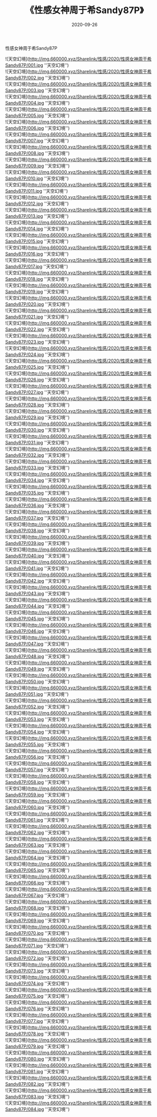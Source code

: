 ﻿---
layout: post
title:  《性感女神周于希Sandy87P》
date:   2020-09-26
img: http://img.660000.xyz/Sharelink/性感/2020/性感女神周于希Sandy87P/000.jpg
categories: [美女, 性感, 泳衣]
---

性感女神周于希Sandy87P



![天空幻境](http://img.660000.xyz/Sharelink/性感/2020/性感女神周于希Sandy87P/001.jpg ''天空幻境'') <br>
![天空幻境](http://img.660000.xyz/Sharelink/性感/2020/性感女神周于希Sandy87P/002.jpg ''天空幻境'') <br>
![天空幻境](http://img.660000.xyz/Sharelink/性感/2020/性感女神周于希Sandy87P/003.jpg ''天空幻境'') <br>
![天空幻境](http://img.660000.xyz/Sharelink/性感/2020/性感女神周于希Sandy87P/004.jpg ''天空幻境'') <br>
![天空幻境](http://img.660000.xyz/Sharelink/性感/2020/性感女神周于希Sandy87P/005.jpg ''天空幻境'') <br>
![天空幻境](http://img.660000.xyz/Sharelink/性感/2020/性感女神周于希Sandy87P/006.jpg ''天空幻境'') <br>
![天空幻境](http://img.660000.xyz/Sharelink/性感/2020/性感女神周于希Sandy87P/007.jpg ''天空幻境'') <br>
![天空幻境](http://img.660000.xyz/Sharelink/性感/2020/性感女神周于希Sandy87P/008.jpg ''天空幻境'') <br>
![天空幻境](http://img.660000.xyz/Sharelink/性感/2020/性感女神周于希Sandy87P/009.jpg ''天空幻境'') <br>
![天空幻境](http://img.660000.xyz/Sharelink/性感/2020/性感女神周于希Sandy87P/010.jpg ''天空幻境'') <br>
![天空幻境](http://img.660000.xyz/Sharelink/性感/2020/性感女神周于希Sandy87P/011.jpg ''天空幻境'') <br>
![天空幻境](http://img.660000.xyz/Sharelink/性感/2020/性感女神周于希Sandy87P/012.jpg ''天空幻境'') <br>
![天空幻境](http://img.660000.xyz/Sharelink/性感/2020/性感女神周于希Sandy87P/013.jpg ''天空幻境'') <br>
![天空幻境](http://img.660000.xyz/Sharelink/性感/2020/性感女神周于希Sandy87P/014.jpg ''天空幻境'') <br>
![天空幻境](http://img.660000.xyz/Sharelink/性感/2020/性感女神周于希Sandy87P/015.jpg ''天空幻境'') <br>
![天空幻境](http://img.660000.xyz/Sharelink/性感/2020/性感女神周于希Sandy87P/016.jpg ''天空幻境'') <br>
![天空幻境](http://img.660000.xyz/Sharelink/性感/2020/性感女神周于希Sandy87P/017.jpg ''天空幻境'') <br>
![天空幻境](http://img.660000.xyz/Sharelink/性感/2020/性感女神周于希Sandy87P/018.jpg ''天空幻境'') <br>
![天空幻境](http://img.660000.xyz/Sharelink/性感/2020/性感女神周于希Sandy87P/019.jpg ''天空幻境'') <br>
![天空幻境](http://img.660000.xyz/Sharelink/性感/2020/性感女神周于希Sandy87P/020.jpg ''天空幻境'') <br>
![天空幻境](http://img.660000.xyz/Sharelink/性感/2020/性感女神周于希Sandy87P/021.jpg ''天空幻境'') <br>
![天空幻境](http://img.660000.xyz/Sharelink/性感/2020/性感女神周于希Sandy87P/022.jpg ''天空幻境'') <br>
![天空幻境](http://img.660000.xyz/Sharelink/性感/2020/性感女神周于希Sandy87P/023.jpg ''天空幻境'') <br>
![天空幻境](http://img.660000.xyz/Sharelink/性感/2020/性感女神周于希Sandy87P/024.jpg ''天空幻境'') <br>
![天空幻境](http://img.660000.xyz/Sharelink/性感/2020/性感女神周于希Sandy87P/025.jpg ''天空幻境'') <br>
![天空幻境](http://img.660000.xyz/Sharelink/性感/2020/性感女神周于希Sandy87P/026.jpg ''天空幻境'') <br>
![天空幻境](http://img.660000.xyz/Sharelink/性感/2020/性感女神周于希Sandy87P/027.jpg ''天空幻境'') <br>
![天空幻境](http://img.660000.xyz/Sharelink/性感/2020/性感女神周于希Sandy87P/028.jpg ''天空幻境'') <br>
![天空幻境](http://img.660000.xyz/Sharelink/性感/2020/性感女神周于希Sandy87P/029.jpg ''天空幻境'') <br>
![天空幻境](http://img.660000.xyz/Sharelink/性感/2020/性感女神周于希Sandy87P/030.jpg ''天空幻境'') <br>
![天空幻境](http://img.660000.xyz/Sharelink/性感/2020/性感女神周于希Sandy87P/031.jpg ''天空幻境'') <br>
![天空幻境](http://img.660000.xyz/Sharelink/性感/2020/性感女神周于希Sandy87P/032.jpg ''天空幻境'') <br>
![天空幻境](http://img.660000.xyz/Sharelink/性感/2020/性感女神周于希Sandy87P/033.jpg ''天空幻境'') <br>
![天空幻境](http://img.660000.xyz/Sharelink/性感/2020/性感女神周于希Sandy87P/034.jpg ''天空幻境'') <br>
![天空幻境](http://img.660000.xyz/Sharelink/性感/2020/性感女神周于希Sandy87P/035.jpg ''天空幻境'') <br>
![天空幻境](http://img.660000.xyz/Sharelink/性感/2020/性感女神周于希Sandy87P/036.jpg ''天空幻境'') <br>
![天空幻境](http://img.660000.xyz/Sharelink/性感/2020/性感女神周于希Sandy87P/037.jpg ''天空幻境'') <br>
![天空幻境](http://img.660000.xyz/Sharelink/性感/2020/性感女神周于希Sandy87P/038.jpg ''天空幻境'') <br>
![天空幻境](http://img.660000.xyz/Sharelink/性感/2020/性感女神周于希Sandy87P/039.jpg ''天空幻境'') <br>
![天空幻境](http://img.660000.xyz/Sharelink/性感/2020/性感女神周于希Sandy87P/040.jpg ''天空幻境'') <br>
![天空幻境](http://img.660000.xyz/Sharelink/性感/2020/性感女神周于希Sandy87P/041.jpg ''天空幻境'') <br>
![天空幻境](http://img.660000.xyz/Sharelink/性感/2020/性感女神周于希Sandy87P/042.jpg ''天空幻境'') <br>
![天空幻境](http://img.660000.xyz/Sharelink/性感/2020/性感女神周于希Sandy87P/043.jpg ''天空幻境'') <br>
![天空幻境](http://img.660000.xyz/Sharelink/性感/2020/性感女神周于希Sandy87P/044.jpg ''天空幻境'') <br>
![天空幻境](http://img.660000.xyz/Sharelink/性感/2020/性感女神周于希Sandy87P/045.jpg ''天空幻境'') <br>
![天空幻境](http://img.660000.xyz/Sharelink/性感/2020/性感女神周于希Sandy87P/046.jpg ''天空幻境'') <br>
![天空幻境](http://img.660000.xyz/Sharelink/性感/2020/性感女神周于希Sandy87P/047.jpg ''天空幻境'') <br>
![天空幻境](http://img.660000.xyz/Sharelink/性感/2020/性感女神周于希Sandy87P/048.jpg ''天空幻境'') <br>
![天空幻境](http://img.660000.xyz/Sharelink/性感/2020/性感女神周于希Sandy87P/049.jpg ''天空幻境'') <br>
![天空幻境](http://img.660000.xyz/Sharelink/性感/2020/性感女神周于希Sandy87P/050.jpg ''天空幻境'') <br>
![天空幻境](http://img.660000.xyz/Sharelink/性感/2020/性感女神周于希Sandy87P/051.jpg ''天空幻境'') <br>
![天空幻境](http://img.660000.xyz/Sharelink/性感/2020/性感女神周于希Sandy87P/052.jpg ''天空幻境'') <br>
![天空幻境](http://img.660000.xyz/Sharelink/性感/2020/性感女神周于希Sandy87P/053.jpg ''天空幻境'') <br>
![天空幻境](http://img.660000.xyz/Sharelink/性感/2020/性感女神周于希Sandy87P/054.jpg ''天空幻境'') <br>
![天空幻境](http://img.660000.xyz/Sharelink/性感/2020/性感女神周于希Sandy87P/055.jpg ''天空幻境'') <br>
![天空幻境](http://img.660000.xyz/Sharelink/性感/2020/性感女神周于希Sandy87P/056.jpg ''天空幻境'') <br>
![天空幻境](http://img.660000.xyz/Sharelink/性感/2020/性感女神周于希Sandy87P/057.jpg ''天空幻境'') <br>
![天空幻境](http://img.660000.xyz/Sharelink/性感/2020/性感女神周于希Sandy87P/058.jpg ''天空幻境'') <br>
![天空幻境](http://img.660000.xyz/Sharelink/性感/2020/性感女神周于希Sandy87P/059.jpg ''天空幻境'') <br>
![天空幻境](http://img.660000.xyz/Sharelink/性感/2020/性感女神周于希Sandy87P/060.jpg ''天空幻境'') <br>
![天空幻境](http://img.660000.xyz/Sharelink/性感/2020/性感女神周于希Sandy87P/061.jpg ''天空幻境'') <br>
![天空幻境](http://img.660000.xyz/Sharelink/性感/2020/性感女神周于希Sandy87P/062.jpg ''天空幻境'') <br>
![天空幻境](http://img.660000.xyz/Sharelink/性感/2020/性感女神周于希Sandy87P/063.jpg ''天空幻境'') <br>
![天空幻境](http://img.660000.xyz/Sharelink/性感/2020/性感女神周于希Sandy87P/064.jpg ''天空幻境'') <br>
![天空幻境](http://img.660000.xyz/Sharelink/性感/2020/性感女神周于希Sandy87P/065.jpg ''天空幻境'') <br>
![天空幻境](http://img.660000.xyz/Sharelink/性感/2020/性感女神周于希Sandy87P/066.jpg ''天空幻境'') <br>
![天空幻境](http://img.660000.xyz/Sharelink/性感/2020/性感女神周于希Sandy87P/067.jpg ''天空幻境'') <br>
![天空幻境](http://img.660000.xyz/Sharelink/性感/2020/性感女神周于希Sandy87P/068.jpg ''天空幻境'') <br>
![天空幻境](http://img.660000.xyz/Sharelink/性感/2020/性感女神周于希Sandy87P/069.jpg ''天空幻境'') <br>
![天空幻境](http://img.660000.xyz/Sharelink/性感/2020/性感女神周于希Sandy87P/070.jpg ''天空幻境'') <br>
![天空幻境](http://img.660000.xyz/Sharelink/性感/2020/性感女神周于希Sandy87P/071.jpg ''天空幻境'') <br>
![天空幻境](http://img.660000.xyz/Sharelink/性感/2020/性感女神周于希Sandy87P/072.jpg ''天空幻境'') <br>
![天空幻境](http://img.660000.xyz/Sharelink/性感/2020/性感女神周于希Sandy87P/073.jpg ''天空幻境'') <br>
![天空幻境](http://img.660000.xyz/Sharelink/性感/2020/性感女神周于希Sandy87P/074.jpg ''天空幻境'') <br>
![天空幻境](http://img.660000.xyz/Sharelink/性感/2020/性感女神周于希Sandy87P/075.jpg ''天空幻境'') <br>
![天空幻境](http://img.660000.xyz/Sharelink/性感/2020/性感女神周于希Sandy87P/076.jpg ''天空幻境'') <br>
![天空幻境](http://img.660000.xyz/Sharelink/性感/2020/性感女神周于希Sandy87P/077.jpg ''天空幻境'') <br>
![天空幻境](http://img.660000.xyz/Sharelink/性感/2020/性感女神周于希Sandy87P/078.jpg ''天空幻境'') <br>
![天空幻境](http://img.660000.xyz/Sharelink/性感/2020/性感女神周于希Sandy87P/079.jpg ''天空幻境'') <br>
![天空幻境](http://img.660000.xyz/Sharelink/性感/2020/性感女神周于希Sandy87P/080.jpg ''天空幻境'') <br>
![天空幻境](http://img.660000.xyz/Sharelink/性感/2020/性感女神周于希Sandy87P/081.jpg ''天空幻境'') <br>
![天空幻境](http://img.660000.xyz/Sharelink/性感/2020/性感女神周于希Sandy87P/082.jpg ''天空幻境'') <br>
![天空幻境](http://img.660000.xyz/Sharelink/性感/2020/性感女神周于希Sandy87P/083.jpg ''天空幻境'') <br>
![天空幻境](http://img.660000.xyz/Sharelink/性感/2020/性感女神周于希Sandy87P/084.jpg ''天空幻境'') <br>